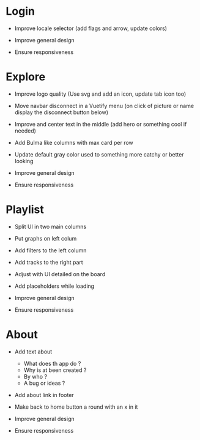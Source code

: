 # Login

* Improve locale selector (add flags and arrow, update colors)

* Improve general design

* Ensure responsiveness

# Explore

* Improve logo quality (Use svg and add an icon, update tab icon too)

* Move navbar disconnect in a Vuetify menu (on click of picture or name display the disconnect button below)

* Improve and center text in the middle (add hero or something cool if needed)

* Add Bulma like columns with max card per row

* Update default gray color used to something more catchy or better looking

* Improve general design

* Ensure responsiveness

# Playlist

* Split UI in two main columns

* Put graphs on left colum

* Add filters to the left column

* Add tracks to the right part

* Adjust with UI detailed on the board

* Add placeholders while loading

* Improve general design

* Ensure responsiveness

# About

* Add text about
    * What does th app do ?
    * Why is at been created ?
    * By who ?
    * A bug or ideas ?

* Add about link in footer

* Make back to home button a round with an x in it

* Improve general design

* Ensure responsiveness
